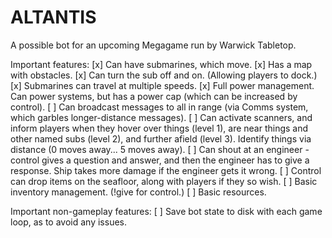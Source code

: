 # ALTANTIS
A possible bot for an upcoming Megagame run by Warwick Tabletop.

Important features:
[x] Can have submarines, which move.
[x] Has a map with obstacles.
[x] Can turn the sub off and on. (Allowing players to dock.)
[x] Submarines can travel at multiple speeds.
[x] Full power management. Can power systems, but has a power cap (which can be increased by control).
[ ] Can broadcast messages to all in range (via Comms system, which garbles longer-distance messages).
[ ] Can activate scanners, and inform players when they hover over things (level 1), are near things and other named subs (level 2), and further afield (level 3). Identify things via distance (0 moves away... 5 moves away).
[ ] Can shout at an engineer - control gives a question and answer, and then the engineer has to give a response. Ship takes more damage if the engineer gets it wrong.
[ ] Control can drop items on the seafloor, along with players if they so wish.
[ ] Basic inventory management. (!give for control.)
[ ] Basic resources.

Important non-gameplay features:
[ ] Save bot state to disk with each game loop, as to avoid any issues.
